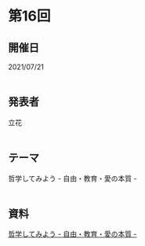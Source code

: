 # 第16回  
## 開催日  
2021/07/21  
<br>

## 発表者  
立花  
<br>

## テーマ  
哲学してみよう - 自由・教育・愛の本質 -  
<br>

## 資料  
[哲学してみよう - 自由・教育・愛の本質 -](https://tachibanahajime.github.io/group/no17/no17.pdf "第17回")  
<br>